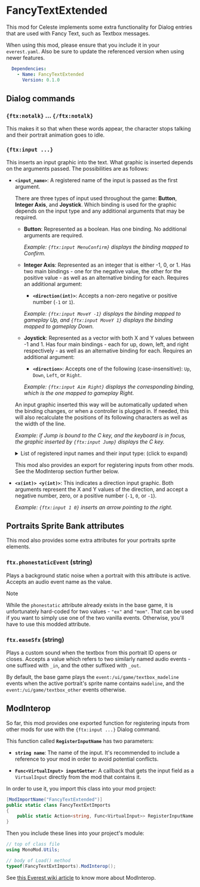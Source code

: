 # FancyTextExtended

This mod for Celeste implements some extra functionality for Dialog entries that are used with Fancy Text, such as Textbox messages.

When using this mod, please ensure that you include it in your `everest.yaml`. Also be sure to update the referenced version when using newer features.

```yaml
  Dependencies:
    - Name: FancyTextExtended
      Version: 0.1.0
```

## Dialog commands

### **`{ftx:notalk}` ... `{/ftx:notalk}`**
This makes it so that when these words appear, the character stops talking and their portrait animation goes to idle.

### **`{ftx:input ...}`**
This inserts an input graphic into the text. What graphic is inserted depends on the arguments passed. The possibilities are as follows:

- **`<input_name>`**: A registered name of the input is passed as the first argument.

  There are three types of input used throughout the game: **Button**, **Integer Axis**, and **Joystick**. Which binding is used for the graphic depends on the input type and any additional arguments that may be required.

  - **Button**: Represented as a boolean. Has one binding. No additional arguments are required.
    
    *Example: `{ftx:input MenuConfirm}` displays the binding mapped to Confirm.*

  - **Integer Axis**: Represented as an integer that is either -1, 0, or 1. Has two main bindings - one for the negative value, the other for the positive value - as well as an alternative binding for each. Requires an additional argument:

    - **`<direction(int)>`**: Accepts a non-zero negative or positive number (`-1` or `1`).

    *Example: `{ftx:input MoveY -1}` displays the binding mapped to gameplay Up, and `{ftx:input MoveY 1}` displays the binding mapped to gameplay Down.*

  - **Joystick**: Represented as a vector with both X and Y values between -1 and 1. Has four main bindings - each for up, down, left, and right respectively - as well as an alternative binding for each. Requires an additional argument:

    - **`<direction>`**: Accepts one of the following (case-insensitive): `Up`, `Down`, `Left`, or `Right`.

    *Example: `{ftx:input Aim Right}` displays the corresponding binding, which is the one mapped to gameplay Right.*

  An input graphic inserted this way will be automatically updated when the binding changes, or when a controller is plugged in. If needed, this will also recalculate the positions of its following characters as well as the width of the line.

  *Example: if Jump is bound to the C key, and the keyboard is in focus, the graphic inserted by `{ftx:input Jump}` displays the C key.*

  <details>
    <summary>List of registered input names and their input type: (click to expand)</summary>

      "ESC" - Button:
        The Escape key. Usually the alternative to Pause or MenuCancel.
      
      "Pause" - Button:
        Pauses the gameplay and brings up the pause menu.
      
      "MenuLeft" - Button:
        Used in menus to navigate to the left.
      
      "MenuRight" - Button:
        Used in menus to navigate to the right.
      
      "MenuUp" - Button:
        Used in menus to navigate upwards.
      
      "MenuDown" - Button:
        Used in menus to navigate downwards.
      
      "MenuConfirm" - Button:
        Used in menus to confirm or advance.
      
      "MenuCancel" - Button:
        Used in menus to cancel or go back.
      
      "MenuJournal" - Button:
        Used in the overworld to bring up the journal.
      
      "QuickRestart" - Button:
        Pauses the gameplay and goes straight to the restart menu.
      
      "MoveX" - Integer Axis:
        Moves the player left (-ve) or right (+ve).
      
      "MoveY" - Integer Axis:
        Makes the player look up (-ve) or crouch down (+ve) when grounded, or moves them up or down when holding on to a wall. If in mid-air, bringing it down makes the player fall faster.
      
      "GliderMoveY" - Integer Axis:
        Used when the player is holding a Glider to either slow their descent (up, -ve) or make them fall faster (down, +ve). Shares bindings with MoveY.
      
      "Aim" - Joystick:
        Used by the player to aim their dash or boost, and also to move the view when using a Lookout. Shares bindings with MoveX and MoveY.
      
      "Feather" - Joystick:
        Used by the player in swim state or Feather state to navigate. Shares bindings with MoveX and MoveY.
      
      "MountainAim" - Joystick:
        Used in the overworld and level complete screens to pan the view. Hard bound to keys WASD and the right thumbstick.
      
      "Jump" - Button:
        Makes the player jump from the ground. Releasing it cuts their jump height short.
      
      "Dash" - Button:
        Makes the player start dashing.
      
      "Grab" - Button:
        When held down, makes the player grab and hold on to a wall when close to it, or pick up a holdable object.
      
      "Talk" - Button:
        Makes the player interact with NPCs and various objects.
      
      "CrouchDash" - Button:
        A relatively recent addition as a binding, which makes the player execute an advanced move where they enter a crouched state mid-air and start dashing. That crouched state is maintained throughout the dash, allowing the player to squeeze through tight gaps.
        More commonly called the "Demodash" in honour of Demo Jameson who discovered the move.
  </details>

  This mod also provides an export for registering inputs from other mods. See the ModInterop section further below.

- **`<x(int)> <y(int)>`**: This indicates a direction input graphic. Both arguments represent the X and Y values of the direction, and accept a negative number, zero, or a positive number (`-1`, `0`, or `-1`).
  
  *Example: `{ftx:input 1 0}` inserts an arrow pointing to the right.*

## Portraits Sprite Bank attributes

This mod also provides some extra attributes for your portraits sprite elements.

### **`ftx.phonestaticEvent` (string)**

Plays a background static noise when a portrait with this attribute is active. Accepts an audio event name as the value.

> [!Note]
> 
> While the `phonestatic` attribute already exists in the base game, it is unfortunately hard-coded for two values - `"ex"` and `"mom"`. That can be used if you want to simply use one of the two vanilla events. Otherwise, you'll have to use this modded attribute.

### **`ftx.easeSfx` (string)**

Plays a custom sound when the textbox from this portrait ID opens or closes. Accepts a value which refers to two similarly named audio events - one suffixed with `_in`, and the other suffixed with `_out`.

By default, the base game plays the `event:/ui/game/textbox_madeline` events when the active portrait's sprite name contains `madeline`, and the `event:/ui/game/textbox_other` events otherwise.

## ModInterop

So far, this mod provides one exported function for registering inputs from other mods for use with the `{ftx:input ...}` Dialog command.

This function called **`RegisterInputName`** has two parameters:

- **`string name`**: The name of the input. It's recommended to include a reference to your mod in order to avoid potential conflicts.

- **`Func<VirtualInput> inputGetter`**: A callback that gets the input field as a `VirtualInput` directly from the mod that contains it.

In order to use it, you import this class into your mod project:
```cs
[ModImportName("FancyTextExtended")]
public static class FancyTextExtImports
{
    public static Action<string, Func<VirtualInput>> RegisterInputName;
}
```

Then you include these lines into your project's module:
```cs
// top of class file
using MonoMod.Utils;

// body of Load() method
typeof(FancyTextExtImports).ModInterop();
```

See [this Everest wiki article](https://github.com/EverestAPI/Resources/wiki/Cross-Mod-Functionality#modinterop) to know more about ModInterop.
